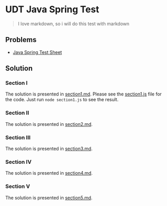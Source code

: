 # UDT Java Spring Test

> I love markdown, so i will do this test with markdown

## Problems

- [Java Spring Test Sheet](https://gitlab.com/udt-public-group/java-spring-test-sheet/-/tree/main?ref_type=heads)

## Solution

### Section I

The solution is presented in [section1.md](docs/section1/section-1.md).
Please see the [section1.js](docs/section1/section1.js) file for the code.
Just run `node section1.js` to see the result.

### Section II

The solution is presented in [section2.md](docs/section2/section-2.md).

### Section III

The solution is presented in [section3.md](docs/section3/section-3.md).

### Section IV

The solution is presented in [section4.md](docs/section4/section-4.md).

### Section V

The solution is presented in [section5.md](docs/section5/section-5.md).